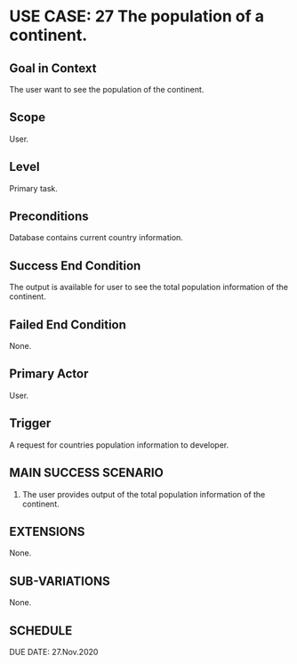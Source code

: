 USE CASE: 27 The population of a continent.
=========

Goal in Context
------
The user want to see the population of the continent.

Scope
----
User.

Level
---
Primary task.

Preconditions
---
Database contains current country information.

Success End Condition
----
The output is available for user to see the total population information of the continent.

Failed End Condition
----
None.

Primary Actor
----
User.

Trigger
-----
A request for countries population information to developer.

MAIN SUCCESS SCENARIO
-----
1. The user provides output of the total population information of the continent.

EXTENSIONS
-----
None.

SUB-VARIATIONS
----
None.

SCHEDULE
--
DUE DATE: 27.Nov.2020